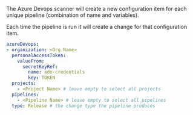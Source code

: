 The Azure Devops  scanner will create a new configuration item for each unique pipeline (combination of name and variables).

Each time the pipeline is run it will create a change for that configuration item.

```yaml
azureDevops:
- organization: <Org Name>
  personalAccessToken:
    valueFrom:
      secretKeyRef:
        name: ado-credentials
        key: TOKEN
  projects:
    - <Project Name> # leave empty to select all projects
  pipelines:
    - <Pipeline Name> # leave empty to select all pipelines
  type: Release # the change type the pipeline produces
```
